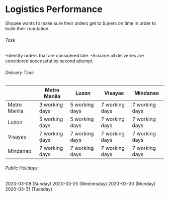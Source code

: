 # Logistics Performance
Shopee wants to make sure their orders get to buyers on time in order to build their reputation.

###### Task
-Identify orders that are considered late.
-Assume all deliveries are considered successful by second attempt.

###### Delivery Time
|                |  Metro Manila  |      Luzon     |     Visayas    |    Mindanao    |
| -------------- | -------------- | -------------- | -------------- | -------------- |
|  Metro Manila  | 3 working days | 5 working days | 7 working days | 7 working days |
|      Luzon     | 5 working days | 5 working days | 7 working days | 7 working days |
|     Visayas    | 7 working days | 7 working days | 7 working days | 7 working days |
|    Mindanao    | 7 working days | 7 working days | 7 working days | 7 working days |

###### Public Holidays: 
2020-03-08 (Sunday)
2020-03-25 (Wednesday)
2020-03-30 (Monday)
2020-03-31 (Tuesday)

